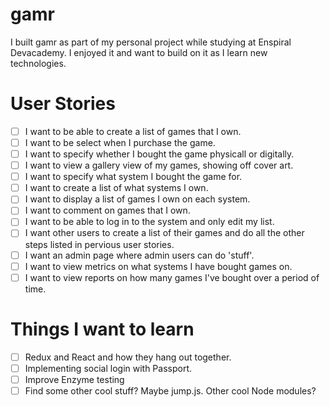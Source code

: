 # gamr
I built gamr as part of my personal project while studying at Enspiral Devacademy. I enjoyed it and want to build on it as I learn new technologies.

# User Stories
- [ ] I want to be able to create a list of games that I own.
- [ ] I want to be select when I purchase the game.
- [ ] I want to specify whether I bought the game physicall or digitally.
- [ ] I want to view a gallery view of my games, showing off cover art.
- [ ] I want to specify what system I bought the game for.
- [ ] I want to create a list of what systems I own.
- [ ] I want to display a list of games I own on each system.
- [ ] I want to comment on games that I own.
- [ ] I want to be able to log in to the system and only edit my list.
- [ ] I want other users to create a list of their games and do all the other steps listed in pervious user stories.
- [ ] I want an admin page where admin users can do 'stuff'.
- [ ] I want to view metrics on what systems I have bought games on.
- [ ] I want to view reports on how many games I've bought over a period of time.

# Things I want to learn
- [ ] Redux and React and how they hang out together.
- [ ] Implementing social login with Passport.
- [ ] Improve Enzyme testing
- [ ] Find some other cool stuff? Maybe jump.js. Other cool Node modules?
